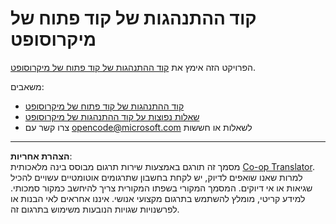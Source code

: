 <!--
CO_OP_TRANSLATOR_METADATA:
{
  "original_hash": "c06b12caf3c901eb3156e3dd5b0aea56",
  "translation_date": "2025-10-17T05:16:36+00:00",
  "source_file": "CODE_OF_CONDUCT.md",
  "language_code": "he"
}
-->
# קוד ההתנהגות של קוד פתוח של מיקרוסופט

הפרויקט הזה אימץ את [קוד ההתנהגות של קוד פתוח של מיקרוסופט](https://opensource.microsoft.com/codeofconduct/).

משאבים:

- [קוד ההתנהגות של קוד פתוח של מיקרוסופט](https://opensource.microsoft.com/codeofconduct/)
- [שאלות נפוצות על קוד ההתנהגות של מיקרוסופט](https://opensource.microsoft.com/codeofconduct/faq/)
- צרו קשר עם [opencode@microsoft.com](mailto:opencode@microsoft.com) לשאלות או חששות

---

**הצהרת אחריות**:  
מסמך זה תורגם באמצעות שירות תרגום מבוסס בינה מלאכותית [Co-op Translator](https://github.com/Azure/co-op-translator). למרות שאנו שואפים לדיוק, יש לקחת בחשבון שתרגומים אוטומטיים עשויים להכיל שגיאות או אי דיוקים. המסמך המקורי בשפתו המקורית צריך להיחשב כמקור סמכותי. למידע קריטי, מומלץ להשתמש בתרגום מקצועי אנושי. איננו אחראים לאי הבנות או לפרשנויות שגויות הנובעות משימוש בתרגום זה.
